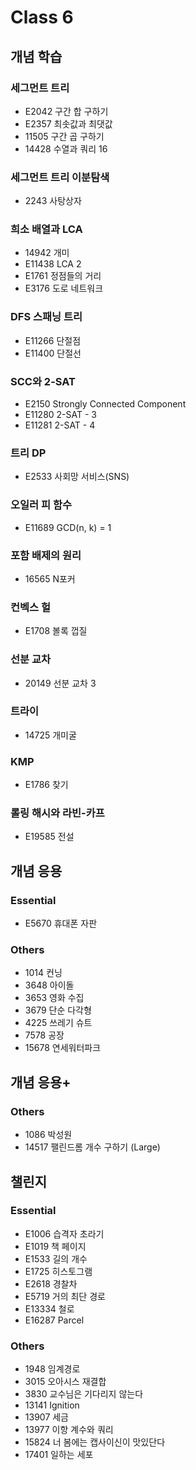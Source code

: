 # Class 6


## 개념 학습

### 세그먼트 트리
- E2042	구간 합 구하기
- E2357	최솟값과 최댓값
- 11505	구간 곱 구하기
- 14428	수열과 쿼리 16

### 세그먼트 트리 이분탐색
- 2243	사탕상자

### 희소 배열과 LCA
- 14942	개미
- E11438	LCA 2
- E1761	정점들의 거리
- E3176	도로 네트워크

### DFS 스패닝 트리
- E11266	단절점
- E11400	단절선

### SCC와 2-SAT
- E2150	Strongly Connected Component
- E11280	2-SAT - 3
- E11281	2-SAT - 4

### 트리 DP
- E2533	사회망 서비스(SNS)

### 오일러 피 함수
- E11689	GCD(n, k) = 1

### 포함 배제의 원리
- 16565	N포커

### 컨벡스 헐
- E1708	볼록 껍질

### 선분 교차
- 20149	선분 교차 3

### 트라이
- 14725	개미굴

### KMP
- E1786	찾기

### 롤링 해시와 라빈-카프
- E19585	전설


## 개념 응용

### Essential
- E5670	휴대폰 자판

### Others
- 1014	컨닝
- 3648	아이돌
- 3653	영화 수집
- 3679	단순 다각형
- 4225	쓰레기 슈트
- 7578	공장
- 15678	연세워터파크


## 개념 응용+

### Others
- 1086	박성원
- 14517	팰린드롬 개수 구하기 (Large)


## 챌린지

### Essential
- E1006	습격자 초라기
- E1019	책 페이지
- E1533	길의 개수
- E1725	히스토그램
- E2618	경찰차
- E5719	거의 최단 경로
- E13334	철로
- E16287	Parcel

### Others
- 1948	임계경로
- 3015	오아시스 재결합
- 3830	교수님은 기다리지 않는다
- 13141	Ignition
- 13907	세금
- 13977	이항 계수와 쿼리
- 15824	너 봄에는 캡사이신이 맛있단다
- 17401	일하는 세포
